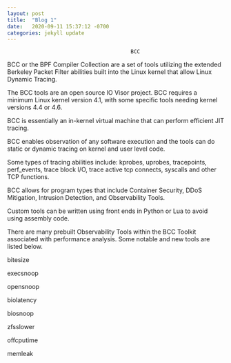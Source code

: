 ```yaml
---
layout: post
title:  "Blog 1"
date:   2020-09-11 15:37:12 -0700
categories: jekyll update
---
```


                                            BCC



BCC or the BPF Compiler Collection are a set of tools utilizing the extended Berkeley Packet Filter abilities built into the Linux kernel that allow Linux Dynamic Tracing.

The BCC tools are an open source IO Visor project. BCC requires a minimum Linux kernel version 4.1, with some specific tools needing kernel versions 4.4 or 4.6.

BCC is essentially an in-kernel virtual machine that can perform efficient JIT tracing.

BCC enables observation of any software execution and the tools can do static or dynamic tracing on kernel and user level code.

Some types of tracing abilities include: kprobes, uprobes, tracepoints, perf_events, trace block I/O, trace active tcp connects, syscalls and other TCP functions.

BCC allows for program types that include Container Security, DDoS Mitigation, Intrusion Detection, and Observability Tools.

Custom tools can be written using front ends in Python or Lua to avoid using assembly code.

There are many prebuilt Observability Tools within the BCC Toolkit associated with performance analysis. Some notable and new tools are listed below.






bitesize

execsnoop

opensnoop

biolatency

biosnoop

zfsslower

offcputime

memleak 

